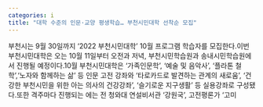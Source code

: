 ```yaml
---
categories: i
title: "대학 수준의 인문·교양 평생학습… 부천시민대학 선착순 모집"
---
```

부천시는 9월 30일까지 ‘2022 부천시민대학’ 10월 프로그램 학습자를 모집한다.이번 부천시민대학은 오는 10월 11일부터 오전과 저녁, 부천시민학습원과 송내시민학습원에서 진행될 예정이다.10월 부천시민대학은 ‘가족인문학’, ‘예술 및 음악사’, ‘플라톤 철학’,‘노자와 함께하는 삶’ 등 인문 고전 강좌와 ‘타로카드로 발견하는 관계의 새로움’, ‘건강한 부천시민을 위한 아는 의사의 건강강좌’, ‘슬기로운 지구생활’ 등 실용강좌로 구성됐다.또한 격주마다 진행되는 에는 전 청와대 연설비서관 ‘강원국’, 고전평론가 ‘고미